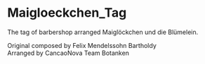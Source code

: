 # Maigloeckchen_Tag
The tag of barbershop arranged Maiglöckchen und die Blümelein.

Original composed by Felix Mendelssohn Bartholdy  
Arranged by CancaoNova Team Botanken
